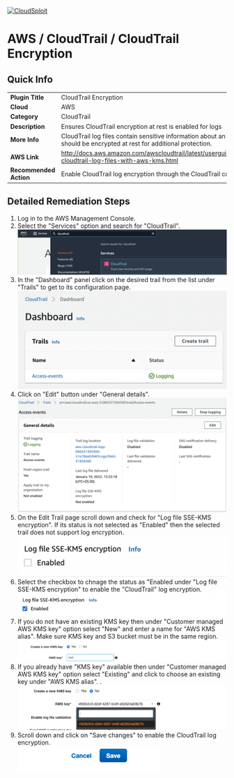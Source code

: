 [![CloudSploit](https://cloudsploit.com/img/logo-new-big-text-100.png "CloudSploit")](https://cloudsploit.com)

# AWS / CloudTrail / CloudTrail Encryption

## Quick Info

| | |
|-|-|
| **Plugin Title** | CloudTrail Encryption |
| **Cloud** | AWS |
| **Category** | CloudTrail |
| **Description** | Ensures CloudTrail encryption at rest is enabled for logs |
| **More Info** | CloudTrail log files contain sensitive information about an account and should be encrypted at rest for additional protection. |
| **AWS Link** | http://docs.aws.amazon.com/awscloudtrail/latest/userguide/encrypting-cloudtrail-log-files-with-aws-kms.html |
| **Recommended Action** | Enable CloudTrail log encryption through the CloudTrail console or API |

## Detailed Remediation Steps
1. Log in to the AWS Management Console.
2. Select the "Services" option and search for "CloudTrail".</br><img src="/resources/aws/cloudtrail/cloudtrail-encryption/step2.png"/>
3. In the "Dashboard" panel click on the desired trail from the list under "Trails" to get to its configuration page.</br> <img src="/resources/aws/cloudtrail/cloudtrail-encryption/step3.png"/>
4. Click on "Edit" button under "General details".</br><img src="/resources/aws/cloudtrail/cloudtrail-encryption/step4.png"/>
5. On the Edit Trail page scroll down and check for "Log file SSE-KMS encryption". If its status is not selected as "Enabled" then the selected trail does not support log encryption.</br><img src="/resources/aws/cloudtrail/cloudtrail-encryption/step5.png"/>
6. Select the checkbox to chnage the status as "Enabled under "Log file SSE-KMS encryption" to enable the "CloudTrail" log encryption. </br> <img src="/resources/aws/cloudtrail/cloudtrail-encryption/step6.png"/>
7. If you do not have an existing KMS key then under "Customer managed AWS KMS key" option select "New" and enter a name for "AWS KMS alias". Make sure KMS key and S3 bucket must be in the same region.</br><img src="/resources/aws/cloudtrail/cloudtrail-encryption/step7.png"/>
8. If you already have "KMS key" available then under "Customer managed AWS KMS key" option select "Existing" and click to choose an existing key under "AWS KMS alias".
.</br><img src="/resources/aws/cloudtrail/cloudtrail-encryption/step8.png"/>
9. Scroll down and click on "Save changes" to enable the CloudTrail log encryption.</br><img src="/resources/aws/cloudtrail/cloudtrail-encryption/step9.png"/>
